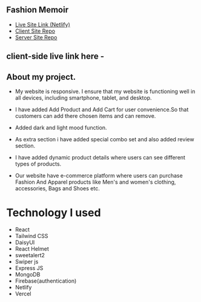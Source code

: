 ## Fashion Memoir
 
- [Live Site Link (Netlify)](https://6533c1cd598cac66b07894a4--sweet-manatee-ab7fdc.netlify.app/)
- [Client Site Repo](https://github.com/AALabonya/Fashion-Apparel)
- [Server Site Repo](https://github.com/AALabonya/Fashion-Apparel-Server)

## client-side live link here - 

 ## About my project.
-  My website is responsive. I ensure that my website is functioning well in all devices, including smartphone, tablet, and desktop.

- I have added Add Product and Add Cart for user convenience.So that customers can add there chosen items and can remove.
- Added dark and light mood function.
- As extra section i have added special combo set and also added review section.

- I have added dynamic product details where users can see different types of products.

- Our website have e-commerce platform where users can purchase Fashion And Apparel products like Men's and women's clothing, accessories, Bags and Shoes etc.

# Technology I used 

- React
- Tailwind CSS
- DaisyUI
- React Helmet
- sweetalert2
- Swiper js
- Express JS
- MongoDB
- Firebase(authentication)
- Netlify
- Vercel
